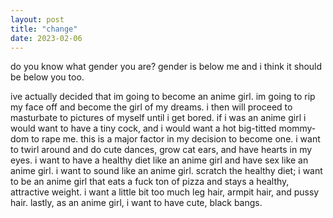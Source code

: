 ```yaml
---
layout: post
title: "change"
date: 2023-02-06
---
```


do you know what gender you are? gender is below me and i think it should be below you too. 

ive actually decided that im going to become an anime girl. im going to rip my face off and become the girl of my dreams. i then will proceed to masturbate to pictures of myself until i get bored. if i was an anime girl i would want to have a tiny cock, and i would want a hot big-titted mommy-dom to rape me. this is a major factor in my decision to become one. i want to twirl around and do cute dances, grow cat ears, and have hearts in my eyes. i want to have a healthy diet like an anime girl and have sex like an anime girl. i want to sound like an anime girl. scratch the healthy diet; i want to be an anime girl that eats a fuck ton of pizza and stays a healthy, attractive weight. i want a little bit too much leg hair, armpit hair, and pussy hair. lastly, as an anime girl, i want to have cute, black bangs.
